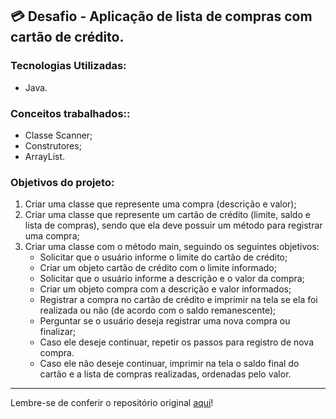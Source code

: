 ## :credit_card: Desafio - Aplicação de lista de compras com cartão de crédito.

### Tecnologias Utilizadas:

-   Java.

### Conceitos trabalhados::

-   Classe Scanner;
-   Construtores;
-   ArrayList.

### Objetivos do projeto:
1. Criar uma classe que represente uma compra (descrição e valor);
2. Criar uma classe que represente um cartão de crédito (limite, saldo e lista de compras), sendo que ela deve possuir um método para registrar uma compra;
3. Criar uma classe com o método main, seguindo os seguintes objetivos:
    - Solicitar que o usuário informe o limite do cartão de crédito;
    - Criar um objeto cartão de crédito com o limite informado;
    - Solicitar que o usuário informe a descrição e o valor da compra;
    - Criar um objeto compra com a descrição e valor informados;
    - Registrar a compra no cartão de crédito e imprimir na tela se ela foi realizada ou não (de acordo com o saldo remanescente);
    - Perguntar se o usuário deseja registrar uma nova compra ou finalizar;
    - Caso ele deseje continuar, repetir os passos para registro de nova compra.
    - Caso ele não deseje continuar, imprimir na tela o saldo final do cartão e a lista de compras realizadas, ordenadas pelo valor.

----------

Lembre-se de conferir o repositório original  [aqui](https://github.com/alura-cursos/2914-java-desafio)!
